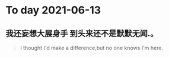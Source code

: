 
# To day 2021-06-13


## 我还妄想大展身手 到头来还不是默默无闻.。
> I thought I'd make a difference,but no one knows I'm here.

    